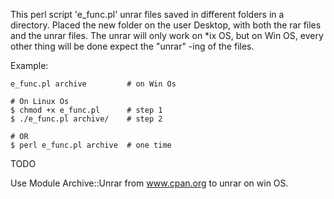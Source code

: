 This perl script 'e_func.pl' unrar files saved in different folders in a directory. Placed the new folder on the user Desktop, with both the rar files and the unrar files. The unrar will only work on *ix OS, but on Win OS, every other thing will be done expect the "unrar" -ing of the files.

Example:

    e_func.pl archive         # on Win Os
    
    # On Linux Os
    $ chmod +x e_func.pl      # step 1
    $ ./e_func.pl archive/    # step 2
    
    # OR
    $ perl e_func.pl archive  # one time

TODO

Use Module Archive::Unrar from www.cpan.org to unrar on win OS.
